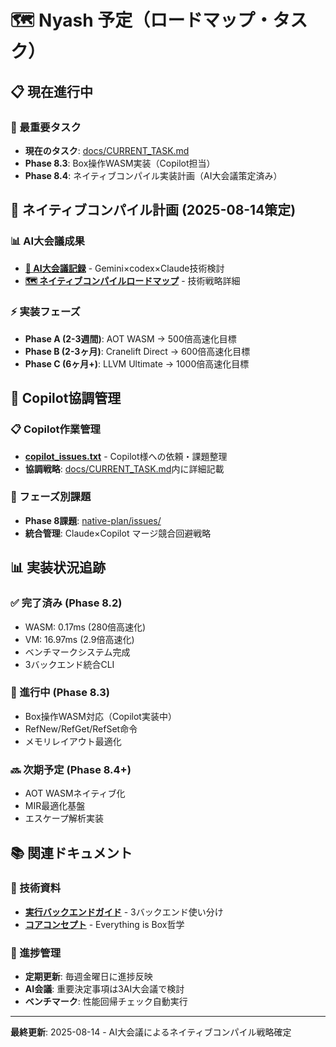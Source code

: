 # 🗺️ Nyash 予定（ロードマップ・タスク）

## 📋 現在進行中

### 🎯 最重要タスク
- **現在のタスク**: [docs/CURRENT_TASK.md](../CURRENT_TASK.md)
- **Phase 8.3**: Box操作WASM実装（Copilot担当）
- **Phase 8.4**: ネイティブコンパイル実装計画（AI大会議策定済み）

## 🚀 ネイティブコンパイル計画 (2025-08-14策定)

### 📊 AI大会議成果
- **[🤖 AI大会議記録](ai_conference_native_compilation_20250814.md)** - Gemini×codex×Claude技術検討
- **[🗺️ ネイティブコンパイルロードマップ](native-compilation-roadmap.md)** - 技術戦略詳細

### ⚡ 実装フェーズ
- **Phase A (2-3週間)**: AOT WASM → 500倍高速化目標
- **Phase B (2-3ヶ月)**: Cranelift Direct → 600倍高速化目標  
- **Phase C (6ヶ月+)**: LLVM Ultimate → 1000倍高速化目標

## 🤖 Copilot協調管理

### 📋 Copilot作業管理
- **[copilot_issues.txt](copilot_issues.txt)** - Copilot様への依頼・課題整理
- **協調戦略**: [docs/CURRENT_TASK.md](../CURRENT_TASK.md)内に詳細記載

### 🎯 フェーズ別課題
- **Phase 8課題**: [native-plan/issues/](native-plan/issues/)
- **統合管理**: Claude×Copilot マージ競合回避戦略

## 📊 実装状況追跡

### ✅ 完了済み (Phase 8.2)
- WASM: 0.17ms (280倍高速化) 
- VM: 16.97ms (2.9倍高速化)
- ベンチマークシステム完成
- 3バックエンド統合CLI

### 🚧 進行中 (Phase 8.3)
- Box操作WASM対応（Copilot実装中）
- RefNew/RefGet/RefSet命令
- メモリレイアウト最適化

### 🔜 次期予定 (Phase 8.4+)
- AOT WASMネイティブ化
- MIR最適化基盤
- エスケープ解析実装

## 📚 関連ドキュメント

### 📖 技術資料
- **[実行バックエンドガイド](../execution-backends.md)** - 3バックエンド使い分け
- **[コアコンセプト](../nyash_core_concepts.md)** - Everything is Box哲学

### 🔄 進捗管理
- **定期更新**: 毎週金曜日に進捗反映
- **AI会議**: 重要決定事項は3AI大会議で検討
- **ベンチマーク**: 性能回帰チェック自動実行

---

**最終更新**: 2025-08-14 - AI大会議によるネイティブコンパイル戦略確定
